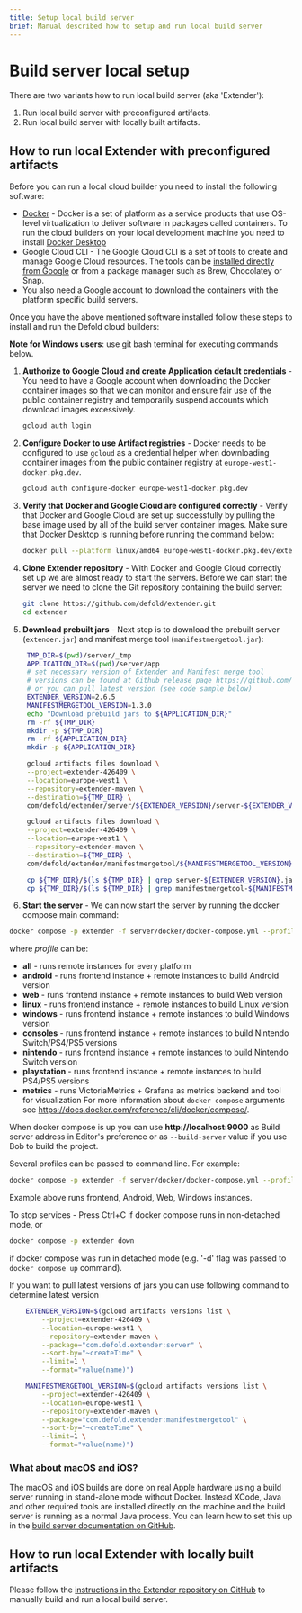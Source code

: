 ```yaml
---
title: Setup local build server
brief: Manual described how to setup and run local build server
---
```


# Build server local setup

There are two variants how to run local build server (aka 'Extender'):
1. Run local build server with preconfigured artifacts.
2. Run local build server with locally built artifacts.

## How to run local Extender with preconfigured artifacts

Before you can run a local cloud builder you need to install the following software:

* [Docker](https://www.docker.com/) - Docker is a set of platform as a service products that use OS-level virtualization to deliver software in packages called containers. To run the cloud builders on your local development machine you need to install [Docker Desktop](https://www.docker.com/products/docker-desktop/)
* Google Cloud CLI - The Google Cloud CLI is a set of tools to create and manage Google Cloud resources. The tools can be [installed directly from Google](https://cloud.google.com/sdk/docs/install) or from a package manager such as Brew, Chocolatey or Snap.
* You also need a Google account to download the containers with the platform specific build servers.

Once you have the above mentioned software installed follow these steps to install and run the Defold cloud builders:

**Note for Windows users**: use git bash terminal for executing commands below.

1. __Authorize to Google Cloud and create Application default credentials__ - You need to have a Google account when downloading the Docker container images so that we can monitor and ensure fair use of the public container registry and temporarily suspend accounts which download images excessively.

   ```sh
   gcloud auth login
   ```
2. __Configure Docker to use Artifact registries__ - Docker needs to be configured to use `gcloud` as a credential helper when downloading container images from the public container registry at `europe-west1-docker.pkg.dev`.

   ```sh
   gcloud auth configure-docker europe-west1-docker.pkg.dev
   ```
3. __Verify that Docker and Google Cloud are configured correctly__ - Verify that Docker and Google Cloud are set up successfully by pulling the base image used by all of the build server container images. Make sure that Docker Desktop is running before running the command below:
   ```sh
   docker pull --platform linux/amd64 europe-west1-docker.pkg.dev/extender-426409/extender-public-registry/extender-base-env:latest
   ```
4. __Clone Extender repository__ - With Docker and Google Cloud correctly set up we are almost ready to start the servers. Before we can start the server we need to clone the Git repository containing the build server:
   ```sh
   git clone https://github.com/defold/extender.git
   cd extender
   ```
5. __Download prebuilt jars__ - Next step is to download the prebuilt server (`extender.jar`) and manifest merge tool (`manifestmergetool.jar`):
   ```sh
    TMP_DIR=$(pwd)/server/_tmp
    APPLICATION_DIR=$(pwd)/server/app
    # set necessary version of Extender and Manifest merge tool
    # versions can be found at Github release page https://github.com/defold/extender/releases
    # or you can pull latest version (see code sample below)
    EXTENDER_VERSION=2.6.5
    MANIFESTMERGETOOL_VERSION=1.3.0
    echo "Download prebuild jars to ${APPLICATION_DIR}"
    rm -rf ${TMP_DIR}
    mkdir -p ${TMP_DIR}
    rm -rf ${APPLICATION_DIR}
    mkdir -p ${APPLICATION_DIR}

    gcloud artifacts files download \
    --project=extender-426409 \
    --location=europe-west1 \
    --repository=extender-maven \
    --destination=${TMP_DIR} \
    com/defold/extender/server/${EXTENDER_VERSION}/server-${EXTENDER_VERSION}.jar

    gcloud artifacts files download \
    --project=extender-426409 \
    --location=europe-west1 \
    --repository=extender-maven \
    --destination=${TMP_DIR} \
    com/defold/extender/manifestmergetool/${MANIFESTMERGETOOL_VERSION}/manifestmergetool-${MANIFESTMERGETOOL_VERSION}.jar

    cp ${TMP_DIR}/$(ls ${TMP_DIR} | grep server-${EXTENDER_VERSION}.jar) ${APPLICATION_DIR}/extender.jar
    cp ${TMP_DIR}/$(ls ${TMP_DIR} | grep manifestmergetool-${MANIFESTMERGETOOL_VERSION}.jar) ${APPLICATION_DIR}/manifestmergetool.jar
   ```
7. __Start the server__ - We can now start the server by running the docker compose main command:
```sh
docker compose -p extender -f server/docker/docker-compose.yml --profile <profile> up
```
where *profile* can be:
* **all** - runs remote instances for every platform
* **android** - runs frontend instance + remote instances to build Android version
* **web** - runs frontend instance + remote instances to build Web version
* **linux** - runs frontend instance + remote instances to build Linux version
* **windows** - runs frontend instance + remote instances to build Windows version
* **consoles** - runs frontend instance + remote instances to build Nintendo Switch/PS4/PS5 versions
* **nintendo** - runs frontend instance + remote instances to build Nintendo Switch version
* **playstation** - runs frontend instance + remote instances to build PS4/PS5 versions
* **metrics** - runs VictoriaMetrics + Grafana as metrics backend and tool for visualization
For more information about `docker compose` arguments see https://docs.docker.com/reference/cli/docker/compose/.

When docker compose is up you can use **http://localhost:9000** as Build server address in Editor's preference or as `--build-server` value if you use Bob to build the project.

Several profiles can be passed to command line. For example:
```sh
docker compose -p extender -f server/docker/docker-compose.yml --profile android --profile web --profile windows up
```
Example above runs frontend, Android, Web, Windows instances.

To stop services - Press Ctrl+C if docker compose runs in non-detached mode, or 
```sh
docker compose -p extender down
```
if docker compose was run in detached mode (e.g. '-d' flag was passed to `docker compose up` command).

If you want to pull latest versions of jars you can use following command to determine latest version
```sh
    EXTENDER_VERSION=$(gcloud artifacts versions list \
        --project=extender-426409 \
        --location=europe-west1 \
        --repository=extender-maven \
        --package="com.defold.extender:server" \
        --sort-by="~createTime" \
        --limit=1 \
        --format="value(name)")

    MANIFESTMERGETOOL_VERSION=$(gcloud artifacts versions list \
        --project=extender-426409 \
        --location=europe-west1 \
        --repository=extender-maven \
        --package="com.defold.extender:manifestmergetool" \
        --sort-by="~createTime" \
        --limit=1 \
        --format="value(name)")
```

### What about macOS and iOS?

The macOS and iOS builds are done on real Apple hardware using a build server running in stand-alone mode without Docker. Instead XCode, Java and other required tools are installed directly on the machine and the build server is running as a normal Java process. You can learn how to set this up in the [build server documentation on GitHub](https://github.com/defold/extender?tab=readme-ov-file#running-as-a-stand-alone-server-on-macos).


## How to run local Extender with locally built artifacts

Please follow the [instructions in the Extender repository on GitHub](https://github.com/defold/extender) to manually build and run a local build server.
